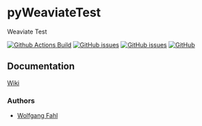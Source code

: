 # pyWeaviateTest

Weaviate Test

[![Github Actions Build](https://github.com/WolfgangFahl/pyWeaviateTest/actions/workflows/build.yml/badge.svg?branch=main)](https://github.com/WolfgangFahl/pyWeaviateTest/actions)
[![GitHub issues](https://img.shields.io/github/issues/WolfgangFahl/pyWeaviateTest.svg)](https://github.com/WolfgangFahl/pyWeaviateTest/issues)
[![GitHub issues](https://img.shields.io/github/issues-closed/WolfgangFahl/pyWeaviateTest.svg)](https://github.com/WolfgangFahl/pyWeaviateTest/issues/?q=is%3Aissue+is%3Aclosed)
[![GitHub](https://img.shields.io/github/license/WolfgangFahl/pyWeaviateTest.svg)](https://www.apache.org/licenses/LICENSE-2.0)

## Documentation
[Wiki](http://wiki.bitplan.com/index.php/WeaviateTest)

### Authors
* [Wolfgang Fahl](http://www.bitplan.com/Wolfgang_Fahl)